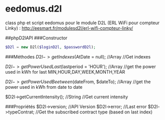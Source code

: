 # eedomus.d2l
class php et script eedomus pour le module D2L (ERL WiFi pour compteur Linky) : http://eesmart.fr/modulesd2l/erl-wifi-compteur-linky/

##phpD2lAPI
###Constructor
```php
$D2l = new D2l($loginD2l, $passwordD2l);
```
###Méthodes
$D2l->getIndexes($AtDate = null); //Array
//Get indexes

$D2l->getPowerUsedLast($lastperiod = 'HOUR'); //Array
//get the power used in kWh for last MIN,HOUR,DAY,WEEK,MONTH,YEAR

$D2l->getPowerUsedBeetween($dateFrom, $dateTo); //Array
//get the power used in kWh from date to date

$D2l->getCurrentIntensity(); //String
//Get current intensity

###Propriétés
$D2l->version; //API Version
$D2l->error; //Last error
$D2l->typeContrat; //Get the subscribed contract type (based on last index)
